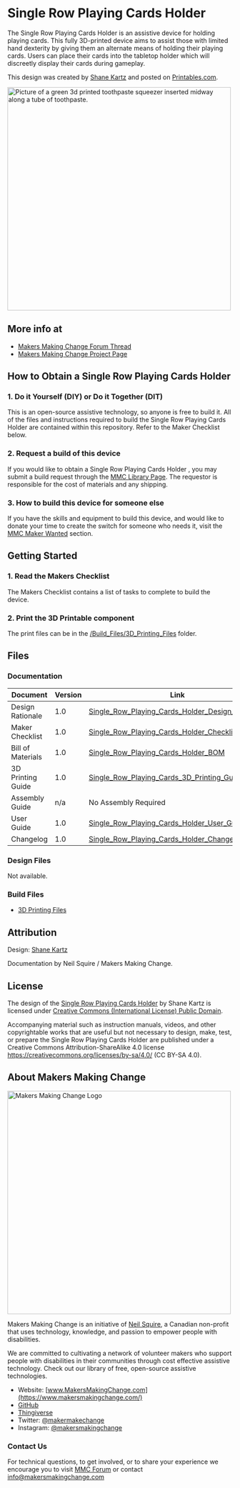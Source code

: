 <!--- 
Open Source Assistive Technology: GitHub Readme Template. 
 --->

<!---
INSTRUCTIONS
This is a markdown template for creating the README.md file in a GitHub repository. This file is rendered and displayed automatically when someone visits the repository.

This document includes helper text that will not be displayed when rendered. Any text between the less-than sign + exclamation mark + three hyphen-minus (<!---) and matching three hyphen-minus + greater-than sign will not be displayed. This helper text can be deleted once the corresponding section is completed.

 --->
 
 <!--- 
TITLE
Should match the name of the GitHub repository. Choose something descriptive rather than whimsical. 
 --->
 # Single Row Playing Cards Holder

<!--- 
SUMMARY
A brief summary of the project. What it does, who it is for, how much it costs.
 --->
The Single Row Playing Cards Holder is an assistive device for holding playing cards. This fully 3D-printed device aims to assist those with limited hand dexterity by giving them an alternate means of holding their playing cards. Users can place their cards into the tabletop holder which will discreetly display their cards during gameplay. 

This design was created by [Shane Kartz](https://www.thingiverse.com/skartz/designs) and posted on [Printables.com](https://www.thingiverse.com/thing:2745725).

<!--- 
PHOTO (to do)
 --->
<img src="Photos/Single_Row_Playing_Cards_Holder_In_Use.jpg" width="500" alt="Picture of a green 3d printed toothpaste squeezer inserted midway along a tube of toothpaste.">


## More info at
 - [Makers Making Change Forum Thread](https://makersmakingchange.com/forum/topic/single-row-playing-cards-holder/) 
 - [Makers Making Change Project Page](https://makersmakingchange.com/project/single-row-playing-cards-holder/)
 
 
## How to Obtain a Single Row Playing Cards Holder
### 1. Do it Yourself (DIY) or Do it Together (DIT)

This is an open-source assistive technology, so anyone is free to build it. All of the files and instructions required to build the Single Row Playing Cards Holder are contained within this repository. Refer to the Maker Checklist below.

### 2. Request a build of this device

If you would like to obtain a Single Row Playing Cards Holder , you may submit a build request through the [MMC Library Page](https://makersmakingchange.com/project/single-row-playing-cards-holder/). The requestor is responsible for the cost of materials and any shipping.

### 3. How to build this device for someone else

If you have the skills and equipment to build this device, and would like to donate your time to create the switch for someone who needs it, visit the [MMC Maker Wanted](https://makersmakingchange.com/maker-wanted/) section.



## Getting Started
<!--- 
Include an overall idea of what major steps are required to build the device. 
 --->

### 1. Read the Makers Checklist

The Makers Checklist contains a list of tasks to complete to build the device.

### 2. Print the 3D Printable component

The print files can be in the [/Build_Files/3D_Printing_Files](/Build_Files/3D_Printing/) folder.

## Files
<!---
FILES
This section includes all the information and files required to build and modify the device, including documentation, design files, and build files. 
--->

### Documentation
<!---
DOCUMENTATION

--->
| Document | Version | Link |
|----------|---------|------|
| Design Rationale     | 1.0 | [Single_Row_Playing_Cards_Holder_Design_Rationale](/Documentation/Single_Row_Playing_Cards_Holder_Design_Rationale.pdf) |
| Maker Checklist      | 1.0 | [Single_Row_Playing_Cards_Holder_Checklist](/Documentation/Single_Row_Playing_Cards_Holder_Maker_Checklist.pdf) |
| Bill of Materials    | 1.0 | [Single_Row_Playing_Cards_Holder_BOM](/Documentation/Single_Row_Playing_Cards_Holder_BOM_v0.1.xlsx) |
| 3D Printing Guide    | 1.0 | [Single_Row_Playing_Cards_3D_Printing_Guide](/Documentation/Single_Row_Playing_Cards_Holder_3D_Printing_Guide.pdf)     |
| Assembly Guide       | n/a | No Assembly Required |
| User Guide          | 1.0 | [Single_Row_Playing_Cards_Holder_User_Guide](/Documentation/Single_Row_Playing_Cards_Holder_User_Guide.pdf)           |
| Changelog            | 1.0 | [Single_Row_Playing_Cards_Holder_Changelog](/Documentation/Single_Row_Playing_Cards_Holder_Changelog.pdf)               |

### Design Files
<!---
DESIGN FILES
If possible, include a copy of original design files to facilitate easy editing and customization.
--->
Not available.

### Build Files
<!---
BUILD FILES
This section i
--->
 - [3D Printing Files](/Build_Files/3D_Printing)
 
 
## Attribution
<!---
ATTRIBUTION
Include any information related to the development of the design. This may include who identified the initial challenge, who contributed to the design
--->

Design: [Shane Kartz](https://www.thingiverse.com/skartz/designs)

Documentation by Neil Squire / Makers Making Change.

## License
<!---
LICENSE
Choose an appropriate license. We recommend an open-source hardware compatible license.
--->
The design of the [Single Row Playing Cards Holder](https://www.thingiverse.com/thing:2745725) by Shane Kartz is licensed under [Creative Commons (International License) Public Domain](https://creativecommons.org/licenses/by-nc/4.0/).

Accompanying material such as instruction manuals, videos, and other copyrightable works that are useful but not necessary to design, make, test, or prepare the Single Row Playing Cards Holder are published under a Creative Commons Attribution-ShareAlike 4.0 license <https://creativecommons.org/licenses/by-sa/4.0/> (CC BY-SA 4.0).





## About Makers Making Change
<img src="https://www.makersmakingchange.com/wp-content/uploads/logo/mmc_logo.svg" width="500" alt="Makers Making Change Logo">

Makers Making Change is an initiative of [Neil Squire](https://www.neilsquire.ca/), a Canadian non-profit that uses technology, knowledge, and passion to empower people with disabilities.

We are committed to cultivating a network of volunteer makers who support people with disabilities in their communities through cost effective assistive technology. Check out our library of free, open-source assistive technologies.

 - Website: [www.MakersMakingChange.com](https://www.makersmakingchange.com/)
 - [GitHub](https://github.com/makersmakingchange)
 - [Thingiverse](https://www.thingiverse.com/makersmakingchange/about)
 - Twitter: [@makermakechange](https://twitter.com/makermakechange)
 - Instagram: [@makersmakingchange](https://www.instagram.com/makersmakingchange)

### Contact Us
For technical questions, to get involved, or to share your experience we encourage you to visit [MMC Forum](https://forum.makersmakingchange.com) or contact info@makersmakingchange.com
